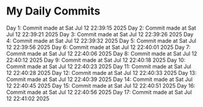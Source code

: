 # My Daily Commits

Day 1: Commit made at Sat Jul 12 22:39:15 2025
Day 2: Commit made at Sat Jul 12 22:39:21 2025
Day 3: Commit made at Sat Jul 12 22:39:26 2025
Day 4: Commit made at Sat Jul 12 22:39:32 2025
Day 5: Commit made at Sat Jul 12 22:39:56 2025
Day 6: Commit made at Sat Jul 12 22:40:01 2025
Day 7: Commit made at Sat Jul 12 22:40:06 2025
Day 8: Commit made at Sat Jul 12 22:40:12 2025
Day 9: Commit made at Sat Jul 12 22:40:18 2025
Day 10: Commit made at Sat Jul 12 22:40:23 2025
Day 11: Commit made at Sat Jul 12 22:40:28 2025
Day 12: Commit made at Sat Jul 12 22:40:33 2025
Day 13: Commit made at Sat Jul 12 22:40:39 2025
Day 14: Commit made at Sat Jul 12 22:40:45 2025
Day 15: Commit made at Sat Jul 12 22:40:51 2025
Day 16: Commit made at Sat Jul 12 22:40:56 2025
Day 17: Commit made at Sat Jul 12 22:41:02 2025
